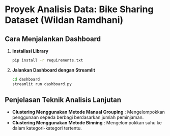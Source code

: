 # Proyek Analisis Data: Bike Sharing Dataset (Wildan Ramdhani)

## Cara Menjalankan Dashboard

1. **Installasi Library**
   ```bash
   pip install -r requirements.txt
   ```
2. **Jalankan Dashboard dengan Streamlit**
   ```bash
   cd dashboard
   streamlit run dashboard.py
   ```

## Penjelasan Teknik Analisis Lanjutan

- **Clustering Menggunakan Metode Manual Grouping** : Mengelompokkan penggunaan sepeda berbagi berdasarkan jumlah peminjaman.
- **Clustering Menggunakan Metode Binning** : Mengelompokkan suhu ke dalam kategori-kategori tertentu.
